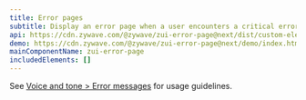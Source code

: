 ```yaml
---
title: Error pages
subtitle: Display an error page when a user encounters a critical error.
api: https://cdn.zywave.com/@zywave/zui-error-page@next/dist/custom-elements.json
demo: https://cdn.zywave.com/@zywave/zui-error-page@next/demo/index.html
mainComponentName: zui-error-page
includedElements: []
---
```

See [Voice and tone > Error messages](/design-system/voice-and-tone/error-messages/) for usage guidelines.